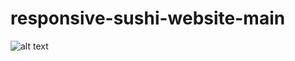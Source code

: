 # responsive-sushi-website-main
![alt text]([https://github.com/[username]/[reponame]/blob/[branch]/image.jpg?raw=true](https://github.com/huseyinaydinn/responsive-sushi-website-main/blob/main/preview.png))
